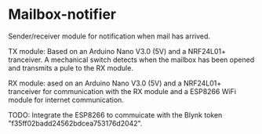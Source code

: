 # Mailbox-notifier
Sender/receiver module for notification when mail has arrived.

TX module:
Based on an Arduino Nano V3.0 (5V) and a NRF24L01+ tranceiver. A mechanical switch detects when the mailbox has been opened and transmits a pule to the RX module.

RX module:
ased on an Arduino Nano V3.0 (5V) and a NRF24L01+ tranceiver for communication with the RX module and a ESP8266 WiFi module for internet communication.

TODO:
Integrate the ESP8266 to commuicate with the Blynk token "f35ff02badd24562bdcea753176d2042".
